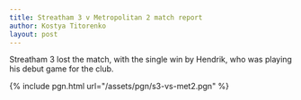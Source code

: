 ```yaml
---
title: Streatham 3 v Metropolitan 2 match report 
author: Kostya Titorenko
layout: post
---
```


Streatham 3 lost the match, with the single win by Hendrik, who was playing his debut game for the club.

{% include pgn.html url="/assets/pgn/s3-vs-met2.pgn" %}